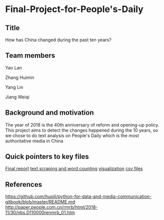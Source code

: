 # Final-Project-for-People's-Daily
## Title

How has China changed during the past ten years?

## Team members

Yao Lan

Zhang Huimin

Yang Lin 

Jiang Weiqi 

## Background and motivation

The year of 2018 is the 40th anniversary of reform and opening-up policy. This project aims to detect the changes happened during the 10 years, so we chose to do text analysis on People's Daily which is the most authoritative media in China

## Quick pointers to key files

[Final report](http://nbviewer.jupyter.org/github/lullabymia/Final-Project-for-People-s-Daily/blob/master/final%20report.ipynb)
[text scraping and word counting](https://github.com/lullabymia/Final-Project-for-People-s-Daily/blob/master/codes/data%20collection.ipynb)
[visualization](https://github.com/lullabymia/Final-Project-for-People-s-Daily/blob/master/codes/data%20analysis%20%26%20visualisation.ipynb)
[csv files](https://github.com/lullabymia/Final-Project-for-People-s-Daily/tree/master/csv%20for%20viz)
## References
https://github.com/hupili/python-for-data-and-media-communication-gitbook/blob/master/README.md
http://paper.people.com.cn/rmrb/html/2018-11/30/nbs.D110000renmrb_01.htm
